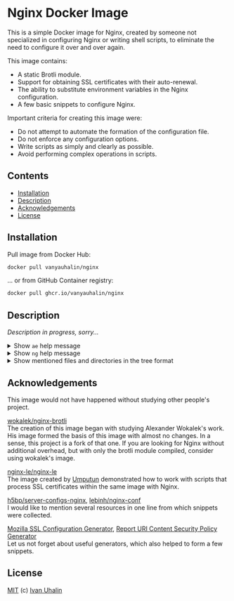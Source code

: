 # Nginx Docker Image

This is a simple Docker image for Nginx, created by someone not specialized in configuring Nginx or writing shell scripts, to eliminate the need to configure it over and over again.

This image contains:

- A static Brotli module.
- Support for obtaining SSL certificates with their auto-renewal.
- The ability to substitute environment variables in the Nginx configuration.
- A few basic snippets to configure Nginx.

Important criteria for creating this image were:

- Do not attempt to automate the formation of the configuration file.
- Do not enforce any configuration options.
- Write scripts as simply and clearly as possible.
- Avoid performing complex operations in scripts.

## Contents

- [Installation](#installation)
- [Description](#description)
- [Acknowledgements](#acknowledgements)
- [License](#license)

## Installation

Pull image from Docker Hub:

```sh
docker pull vanyauhalin/nginx
```

... or from GitHub Container registry:

```sh
docker pull ghcr.io/vanyauhalin/nginx
```

## Description

_Description in progress, sorry..._

<details>
  <summary>Show <code>ae</code> help message</summary>

```text
Usage: ae [options] <subcommand>
       ae obtain [options] <type>
       ae renew [options]
       ae logs [options]
       ae acme <arguments>

Options:
  -p            Pipes the output to the log file
                (available for 'install', 'obtain', 'schedule', 'trigger' and 'renew' subcommands)

Subcommands:
  help          Shows this help message
  install       Installs the client
  obtain        Obtains certificates
  schedule      Schedules certificate renewal
  trigger       Triggers scheduled operations
  renew         Renews certificates
  logs          Shows the log file
  env           Shows the environment variables
  acme          Runs the acme client

Obtain options:
  -g            Obtains certificates only for non-existing domains
  -s            Skips Nginx reload

Obtain types:
  self          Obtains self-signed certificates
  test          Obtains test certificates
  prod          Obtains production certificates

Renew options:
  -f            Forces renewal of certificates

Logs options:
  -f            Follows the log file
  -n <lines>    Shows the last <lines> lines of the log file

Environment variables:
  AE_ENABLED             Whether ae is enabled
  AE_CRON                Cron schedule for certificate renewal
  AE_DAYS                Validity period for certificates when obtaining new ones
  AE_DOMAINS             Comma-separated list of domains to obtain certificates for
  AE_EMAIL               Email address to use when obtaining certificates
  AE_KEY_SIZE            Size of the RSA key to be generated
  AE_HEALTHCHECKS_URL    URL to Healthchecks check
```

</details>

<details>
  <summary>Show <code>ng</code> help message</summary>

```txt
Usage: ng <subcommand>

Subcommands:
  help          Shows this help message
  render        Renders the Nginx config from the template

Environment variables:
  NG_ENABLED             Whether ng is enabled
```

</details>

<details>
  <summary>Show mentioned files and directories in the tree format</summary>

```txt
├─ etc
│  └─ nginx
│     ├─ snippets
│     │  ├─ example.com
│     │  │  ├─ proxy-ssl-certificate.conf
│     │  │  └─ ssl-certificate.conf
│     │  ├─ acme-challenge.conf
│     │  ├─ base-headers.conf
│     │  ├─ base-options.conf
│     │  ├─ brotli-options.conf
│     │  ├─ force-https.conf
│     │  ├─ force-non-www.conf
│     │  ├─ gzip-options.conf
│     │  ├─ map-connection.conf
│     │  ├─ map-non-www.conf
│     │  ├─ proxy-options.conf
│     │  ├─ proxy-ssl-options.conf
│     │  ├─ ssl-dhparam.conf
│     │  ├─ ssl-headers.conf
│     │  └─ ssl-options.conf
│     ├─ ssl
│     │  ├─ example.com
│     │  │  ├─ chain.pem
│     │  │  ├─ fullchain.pem
│     │  │  └─ privkey.pem
│     │  └─ dhparam.pem
│     ├─ nginx.conf
│     └─ nginx.conf.template
├─ usr
│  ├─ bin
│  │  └─ envsubst
│  ├─ local
│  │  ├─ bin
│  │  │  ├─ acme
│  │  │  ├─ ae
│  │  │  ├─ entrypoint
│  │  │  └─ ng
│  │  └─ lib
│  │     ├─ color.sh
│  │     └─ log.sh
│  └─ sbin
│     └─ nginx
├─ log
│  ├─ ae
│  │  └─ output.log
│  └─ nginx
│     ├─ access.log
│     └─ error.log
└─ var
   └─ www
      └─ example.com
```

</details>

## Acknowledgements

This image would not have happened without studying other people's project.

[wokalek/nginx-brotli] \
The creation of this image began with studying Alexander Wokalek's work. His image formed the basis of this image with almost no changes. In a sense, this project is a fork of that one. If you are looking for Nginx without additional overhead, but with only the brotli module compiled, consider using wokalek's image.

[nginx-le/nginx-le] \
The image created by [Umputun] demonstrated how to work with scripts that process SSL certificates within the same image with Nginx.

[h5bp/server-configs-nginx], [lebinh/nginx-conf] \
I would like to mention several resources in one line from which snippets were collected.

[Mozilla SSL Configuration Generator], [Report URI Content Security Policy Generator] \
Let us not forget about useful generators, which also helped to form a few snippets.

## License

[MIT] (c) [Ivan Uhalin]

<!-- Footnotes -->

[acmesh-official/acme.sh]: https://github.com/acmesh-official/acme.sh/
[google/ngx_brotli]: https://github.com/google/ngx_brotli/
[h5bp/server-configs-nginx]: https://github.com/h5bp/server-configs-nginx/
[lebinh/nginx-conf]: https://github.com/lebinh/nginx-conf/
[nginx-le/nginx-le]: https://github.com/nginx-le/nginx-le
[wokalek/nginx-brotli]: https://github.com/wokalek/nginx-brotli/

[GNU envsubst]: https://www.gnu.org/software/gettext/manual/html_node/envsubst-Invocation.html

[Mozilla SSL Configuration Generator]: https://ssl-config.mozilla.org/
[Report URI Content Security Policy Generator]: https://report-uri.com/home/generate/

[Ivan Uhalin]: https://github.com/vanyauhalin/
[Umputun]: https://github.com/umputun/

[MIT]: https://github.com/vanyauhalin/docker-nginx/blob/main/LICENSE/
